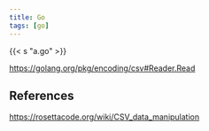 ```yaml
---
title: Go
tags: [go]
---
```


{{< s "a.go" >}}

<https://golang.org/pkg/encoding/csv#Reader.Read>

## References

<https://rosettacode.org/wiki/CSV_data_manipulation>
